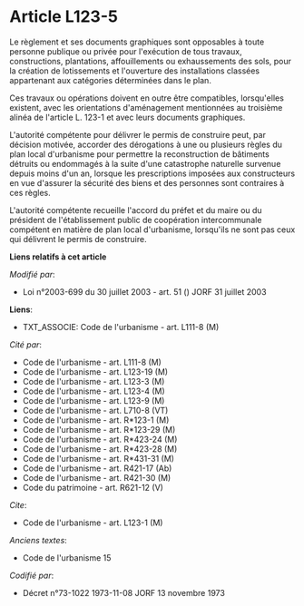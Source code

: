 # Article L123-5

Le règlement et ses documents graphiques sont opposables à toute personne publique ou privée pour l'exécution de tous
travaux, constructions, plantations, affouillements ou exhaussements des sols, pour la création de lotissements et
l'ouverture des installations classées appartenant aux catégories déterminées dans le plan.

Ces travaux ou opérations doivent en outre être compatibles, lorsqu'elles existent, avec les orientations d'aménagement
mentionnées au troisième alinéa de l'article L. 123-1 et avec leurs documents graphiques.

L'autorité compétente pour délivrer le permis de construire peut, par décision motivée, accorder des dérogations à une ou
plusieurs règles du plan local d'urbanisme pour permettre la reconstruction de bâtiments détruits ou endommagés à la suite
d'une catastrophe naturelle survenue depuis moins d'un an, lorsque les prescriptions imposées aux constructeurs en vue
d'assurer la sécurité des biens et des personnes sont contraires à ces règles.

L'autorité compétente recueille l'accord du préfet et du maire ou du président de l'établissement public de coopération
intercommunale compétent en matière de plan local d'urbanisme, lorsqu'ils ne sont pas ceux qui délivrent le permis de
construire.

**Liens relatifs à cet article**

_Modifié par_:

  - Loi n°2003-699 du 30 juillet 2003 - art. 51 () JORF 31 juillet 2003

**Liens**:

  - TXT_ASSOCIE: Code de l'urbanisme - art. L111-8 (M)

_Cité par_:

  - Code de l'urbanisme - art. L111-8 (M)
  - Code de l'urbanisme - art. L123-19 (M)
  - Code de l'urbanisme - art. L123-3 (M)
  - Code de l'urbanisme - art. L123-4 (M)
  - Code de l'urbanisme - art. L123-9 (M)
  - Code de l'urbanisme - art. L710-8 (VT)
  - Code de l'urbanisme - art. R*123-1 (M)
  - Code de l'urbanisme - art. R*123-29 (M)
  - Code de l'urbanisme - art. R*423-24 (M)
  - Code de l'urbanisme - art. R*423-28 (M)
  - Code de l'urbanisme - art. R*431-31 (M)
  - Code de l'urbanisme - art. R421-17 (Ab)
  - Code de l'urbanisme - art. R421-30 (M)
  - Code du patrimoine - art. R621-12 (V)

_Cite_:

  - Code de l'urbanisme - art. L123-1 (M)

_Anciens textes_:

  - Code de l'urbanisme 15

_Codifié par_:

  - Décret n°73-1022 1973-11-08 JORF 13 novembre 1973
